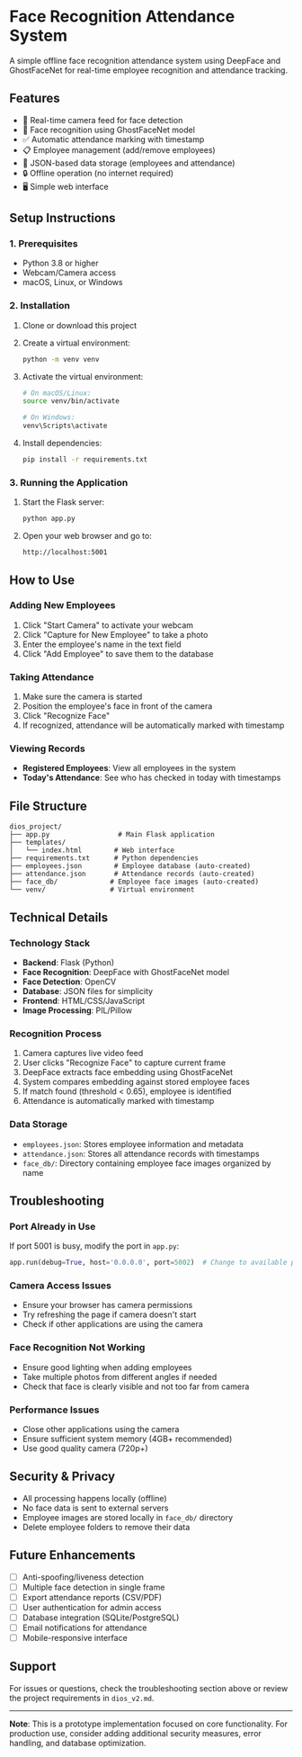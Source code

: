 # Face Recognition Attendance System

A simple offline face recognition attendance system using DeepFace and GhostFaceNet for real-time employee recognition and attendance tracking.

## Features

- 🎥 Real-time camera feed for face detection
- 👤 Face recognition using GhostFaceNet model
- ✅ Automatic attendance marking with timestamp
- 📋 Employee management (add/remove employees)
- 💾 JSON-based data storage (employees and attendance)
- 🔒 Offline operation (no internet required)
- 🖥️ Simple web interface

## Setup Instructions

### 1. Prerequisites

- Python 3.8 or higher
- Webcam/Camera access
- macOS, Linux, or Windows

### 2. Installation

1. Clone or download this project
2. Create a virtual environment:
   ```bash
   python -m venv venv
   ```

3. Activate the virtual environment:
   ```bash
   # On macOS/Linux:
   source venv/bin/activate
   
   # On Windows:
   venv\Scripts\activate
   ```

4. Install dependencies:
   ```bash
   pip install -r requirements.txt
   ```

### 3. Running the Application

1. Start the Flask server:
   ```bash
   python app.py
   ```

2. Open your web browser and go to:
   ```
   http://localhost:5001
   ```

## How to Use

### Adding New Employees

1. Click "Start Camera" to activate your webcam
2. Click "Capture for New Employee" to take a photo
3. Enter the employee's name in the text field
4. Click "Add Employee" to save them to the database

### Taking Attendance

1. Make sure the camera is started
2. Position the employee's face in front of the camera
3. Click "Recognize Face" 
4. If recognized, attendance will be automatically marked with timestamp

### Viewing Records

- **Registered Employees**: View all employees in the system
- **Today's Attendance**: See who has checked in today with timestamps

## File Structure

```
dios_project/
├── app.py                 # Main Flask application
├── templates/
│   └── index.html        # Web interface
├── requirements.txt      # Python dependencies
├── employees.json        # Employee database (auto-created)
├── attendance.json       # Attendance records (auto-created)
├── face_db/             # Employee face images (auto-created)
└── venv/                # Virtual environment
```

## Technical Details

### Technology Stack

- **Backend**: Flask (Python)
- **Face Recognition**: DeepFace with GhostFaceNet model
- **Face Detection**: OpenCV
- **Database**: JSON files for simplicity
- **Frontend**: HTML/CSS/JavaScript
- **Image Processing**: PIL/Pillow

### Recognition Process

1. Camera captures live video feed
2. User clicks "Recognize Face" to capture current frame
3. DeepFace extracts face embedding using GhostFaceNet
4. System compares embedding against stored employee faces
5. If match found (threshold < 0.65), employee is identified
6. Attendance is automatically marked with timestamp

### Data Storage

- `employees.json`: Stores employee information and metadata
- `attendance.json`: Stores all attendance records with timestamps
- `face_db/`: Directory containing employee face images organized by name

## Troubleshooting

### Port Already in Use
If port 5001 is busy, modify the port in `app.py`:
```python
app.run(debug=True, host='0.0.0.0', port=5002)  # Change to available port
```

### Camera Access Issues
- Ensure your browser has camera permissions
- Try refreshing the page if camera doesn't start
- Check if other applications are using the camera

### Face Recognition Not Working
- Ensure good lighting when adding employees
- Take multiple photos from different angles if needed
- Check that face is clearly visible and not too far from camera

### Performance Issues
- Close other applications using the camera
- Ensure sufficient system memory (4GB+ recommended)
- Use good quality camera (720p+)

## Security & Privacy

- All processing happens locally (offline)
- No face data is sent to external servers
- Employee images are stored locally in `face_db/` directory
- Delete employee folders to remove their data

## Future Enhancements

- [ ] Anti-spoofing/liveness detection
- [ ] Multiple face detection in single frame
- [ ] Export attendance reports (CSV/PDF)
- [ ] User authentication for admin access
- [ ] Database integration (SQLite/PostgreSQL)
- [ ] Email notifications for attendance
- [ ] Mobile-responsive interface

## Support

For issues or questions, check the troubleshooting section above or review the project requirements in `dios_v2.md`.

---

**Note**: This is a prototype implementation focused on core functionality. For production use, consider adding additional security measures, error handling, and database optimization. 